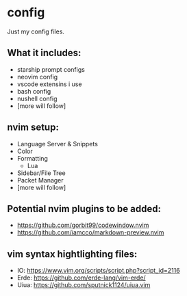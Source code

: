 # config

Just my config files.

## What it includes:

- starship prompt configs
- neovim config
- vscode extensins i use
- bash config
- nushell config
- [more will follow]

## nvim setup:

- Language Server & Snippets
- Color
- Formatting
  - Lua
- Sidebar/File Tree
- Packet Manager
- [more will follow]

## Potential nvim plugins to be added:

- https://github.com/gorbit99/codewindow.nvim
- https://github.com/iamcco/markdown-preview.nvim

## vim syntax hightlighting files:

- IO: https://www.vim.org/scripts/script.php?script_id=2116
- Erde: https://github.com/erde-lang/vim-erde/
- Uiua: https://github.com/sputnick1124/uiua.vim

